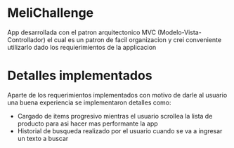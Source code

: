# MeliChallenge

App desarrollada con el patron arquitectonico MVC (Modelo-Vista-Controllador) el cual es un patron de facil organizacion y crei conveniente utilizarlo dado los requierimientos de la applicacion

# Detalles implementados
Aparte de los requerimientos implementados con motivo de darle al usuario una buena experiencia se implementaron detalles como: 
- Cargado de items progresivo mientras el usuario scrollea la lista de producto para asi hacer mas performante la app
- Historial de busqueda realizado por el usuario cuando se va a ingresar un texto a buscar
